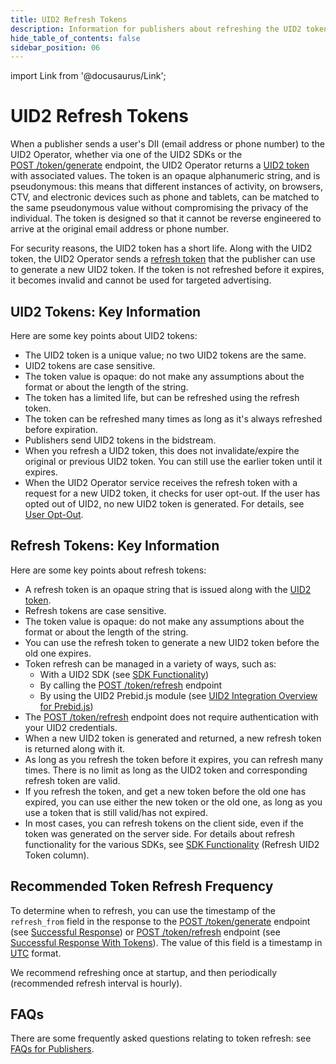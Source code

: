 ```yaml
---
title: UID2 Refresh Tokens
description: Information for publishers about refreshing the UID2 token.
hide_table_of_contents: false
sidebar_position: 06
---
```


import Link from '@docusaurus/Link';

# UID2 Refresh Tokens

When a publisher sends a user's <Link href="../ref-info/glossary-uid#gl-dii">DII</Link> (email address or phone number) to the UID2 Operator, whether via one of the UID2 SDKs or the [POST&nbsp;/token/generate](../endpoints/post-token-generate.md) endpoint, the UID2 Operator returns a <a href="glossary-uid#gl-uid2-token">UID2 token</a> with associated values. The token is an opaque alphanumeric string, and is pseudonymous: this means that different instances of activity, on browsers, CTV, and electronic devices such as phone and tablets, can be matched to the same pseudonymous value without compromising the privacy of the individual. The token is designed so that it cannot be reverse engineered to arrive at the original email address or phone number.

For security reasons, the UID2 token has a short life. Along with the UID2 token, the UID2 Operator sends a <a href="glossary-uid#gl-refresh-token">refresh token</a> that the publisher can use to generate a new UID2 token. If the token is not refreshed before it expires, it becomes invalid and cannot be used for targeted advertising.

## UID2 Tokens: Key Information

Here are some key points about UID2 tokens:

- The UID2 token is a unique value; no two UID2 tokens are the same.
- UID2 tokens are case sensitive.
- The token value is opaque: do not make any assumptions about the format or about the length of the string.
- The token has a limited life, but can be refreshed using the refresh token.
- The token can be refreshed many times as long as it's always refreshed before expiration.
- Publishers send UID2 tokens in the bidstream.
- When you refresh a UID2 token, this does not invalidate/expire the original or previous UID2 token. You can still use the earlier token until it expires.
- When the UID2 Operator service receives the refresh token with a request for a new UID2 token, it checks for user opt-out. If the user has opted out of UID2, no new UID2 token is generated. For details, see [User Opt-Out](../getting-started/gs-opt-out.md).

## Refresh Tokens: Key Information

Here are some key points about refresh tokens:
- A refresh token is an opaque string that is issued along with the <a href="glossary-uid#gl-uid2-token">UID2 token</a>.
- Refresh tokens are case sensitive.
- The token value is opaque: do not make any assumptions about the format or about the length of the string.
- You can use the refresh token to generate a new UID2 token before the old one expires.
- Token refresh can be managed in a variety of ways, such as:
  - With a UID2 SDK (see [SDK Functionality](../sdks/summary-sdks.md#sdk-functionality))
  - By calling the [POST&nbsp;/token/refresh](../endpoints/post-token-refresh.md) endpoint
  - By using the UID2 Prebid.js module (see [UID2 Integration Overview for Prebid.js](../guides/integration-prebid.md))
- The [POST&nbsp;/token/refresh](../endpoints/post-token-refresh.md) endpoint does not require authentication with your UID2 credentials.
- When a new UID2 token is generated and returned, a new refresh token is returned along with it.
- As long as you refresh the token before it expires, you can refresh many times. There is no limit as long as the UID2 token and corresponding refresh token are valid.
- If you refresh the token, and get a new token before the old one has expired, you can use either the new token or the old one, as long as you use a token that is still valid/has not expired.
- In most cases, you can refresh tokens on the client side, even if the token was generated on the server side. For details about refresh functionality for the various SDKs, see [SDK Functionality](../sdks/summary-sdks.md#sdk-functionality) (Refresh UID2 Token column).

## Recommended Token Refresh Frequency

To determine when to refresh, you can use the timestamp of the `refresh_from` field in the response to the [POST&nbsp;/token/generate](../endpoints/post-token-generate.md) endpoint (see [Successful Response](../endpoints/post-token-generate.md#successful-response)) or [POST&nbsp;/token/refresh](../endpoints/post-token-refresh.md) endpoint (see [Successful Response With Tokens](../endpoints/post-token-refresh.md#successful-response-with-tokens)). The value of this field is a timestamp in <a href="glossary-uid#gl-utc">UTC</a> format.

We recommend refreshing once at startup, and then periodically (recommended refresh interval is hourly).

## FAQs

There are some frequently asked questions relating to token refresh: see [FAQs for Publishers](../getting-started/gs-faqs.md#faqs-for-publishers).
